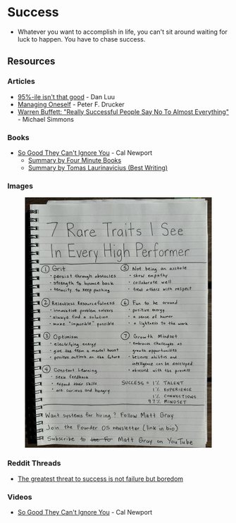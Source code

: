 # Success

* Whatever you want to accomplish in life, you can't sit around waiting for luck to happen. You have to chase success.

## Resources

### Articles

* [95%-ile isn't that good](https://danluu.com/p95-skill/) - Dan Luu
* [Managing Oneself](https://www.csub.edu/\~ecarter2/CSUB.MKTG%20490%20F10/DRUCKER%20HBR%20Managing%20Oneself.pdf) - Peter F. Drucker
* [Warren Buffett: "Really Successful People Say No To Almost Everything"](https://medium.com/accelerated-intelligence/warren-buffett-really-successful-people-say-no-to-almost-everything-ab78832ffebc) - Michael Simmons

### Books

* [So Good They Can't Ignore You](https://www.calnewport.com/books/so-good/) - Cal Newport
  * [Summary by Four Minute Books](https://fourminutebooks.com/so-good-they-cant-ignore-you-summary/)
  * [Summary by Tomas Laurinavicius (Best Writing)](https://bestwriting.com/book-notes/so-good-they-cant-ignore-you)

### Images



<figure><img src="../.gitbook/assets/7 Rare Traits I See In Every High Performer.jpg" alt=""><figcaption></figcaption></figure>

### Reddit Threads

* [The greatest threat to success is not failure but boredom](https://www.reddit.com/r/productivity/comments/15jt02z/the\_greatest\_threat\_to\_success\_is\_not\_failure\_but/)

### Videos

* [So Good They Can't Ignore You](https://www.youtube.com/watch?v=qwOdU02SE0w) - Cal Newport
